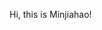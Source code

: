 Hi, this is Minjiahao!

<!---
minjiahaoKAI/minjiahaoKAI is a ✨ special ✨ repository because its `README.md` (this file) appears on your GitHub profile.
You can click the Preview link to take a look at your changes.
--->
